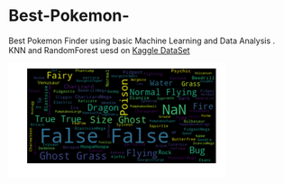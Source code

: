 # Best-Pokemon-
Best Pokemon Finder using basic Machine Learning and Data Analysis . KNN and RandomForest uesd on [Kaggle DataSet](https://www.kaggle.com/chekan/pokemon-legendary-model/data)

![title](images/WCpokemonData.png)
